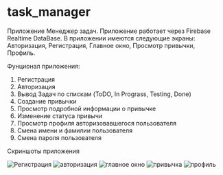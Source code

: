 # task_manager
Приложение Менеджер задач.
Приложение работает через Firebase Realtime DataBase.
В приложении имеются следующие экраны: Авторизация, Регистрация, Главное окно, Просмотр привычки, Профиль.

Фунционал приложения:
1) Регистрация
2) Авторизация
3) Вывод Задач по спискам (ToDO, In Prograss, Testing, Done)
4) Создание привычки
5) Просмотр подробной информации о привычке
6) Изменение статуса привычи
7) Просмотр профиля авторизовавшегося пользователя
8) Смена имени и фамилии пользователя
9) Смена пароля пользователя

Скриншоты приложения

![Регистрация](https://user-images.githubusercontent.com/81770322/132134153-6d2262b6-abe6-4f48-984d-7e6883eab2a2.jpg)
![авторизация](https://user-images.githubusercontent.com/81770322/132134156-a873a52e-e429-4f85-a797-769f6978170d.jpg)
![главное окно](https://user-images.githubusercontent.com/81770322/132134161-cc131587-9831-4e82-803e-c796d505ded5.jpg)
![привычка](https://user-images.githubusercontent.com/81770322/132134163-89ca913a-1984-470b-9886-487d50391b54.jpg)
![профиль](https://user-images.githubusercontent.com/81770322/132134166-0a67003b-3cd8-42b1-ad58-c0e362408c11.jpg)
